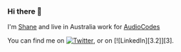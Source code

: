 ### Hi there 👋

I'm [Shane](shanehoey.com) and live in Australia work for [AudioCodes](audiocodes.com)




<!-- Actual text -->

You can find me on [![Twitter][1.2]][1], or on [![LinkedIn][3.2]][3].

<!-- Icons -->

[1.2]: <img src="https://img.icons8.com/ios-glyphs/90/000000/twitter--v1.png"/>
[2.2]: <img src="https://img.icons8.com/ios-filled/100/000000/linkedin.png"/>

<!-- Links to your social media accounts -->

[1]: https://twitter.com/shanehoey
[2]: https://www.linkedin.com.au/in/shanehoey/
